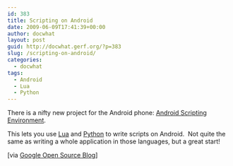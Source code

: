 ```yaml
---
id: 383
title: Scripting on Android
date: 2009-06-09T17:41:39+00:00
author: docwhat
layout: post
guid: http://docwhat.gerf.org/?p=383
slug: /scripting-on-android/
categories:
  - docwhat
tags:
  - Android
  - Lua
  - Python
---
```

There is a nifty new project for the Android phone: <a href="http://code.google.com/p/android-scripting/">Android Scripting Environment</a>.

This lets you use <a href="http://lua.org">Lua</a> and <a href="http://python.org/">Python</a> to write scripts on Android.  Not quite the same as writing a whole application in those languages, but a great start!

[via <a href="http://google-opensource.blogspot.com/2009/06/introducing-android-scripting.html">Google Open Source Blog</a>]